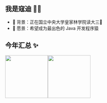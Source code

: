 ## 我是寇迪 👨‍💻

- 🌳 背景：正在国立中央大学皇家林学院读大三🤣
- 🔭 愿景：希望成为最出色的 Java 开发程序猿



## 今年汇总 ✨

<img align="" height="137px" src="https://github-readme-stats.vercel.app/api?username=codeeeep&hide_title=true&hide_border=true&show_icons=true&line_height=21&bg_color=0,EC6C6C,FFD479,FFFC79,73FA79&theme=graywhite&locale=cn" /><img align="" height="137px" src="https://github-readme-stats.vercel.app/api/top-langs/?username=codeeeep&hide_title=true&hide_border=true&layout=compact&bg_color=0,73FA79,73FDFF,D783FF&theme=graywhite&locale=cn" />
